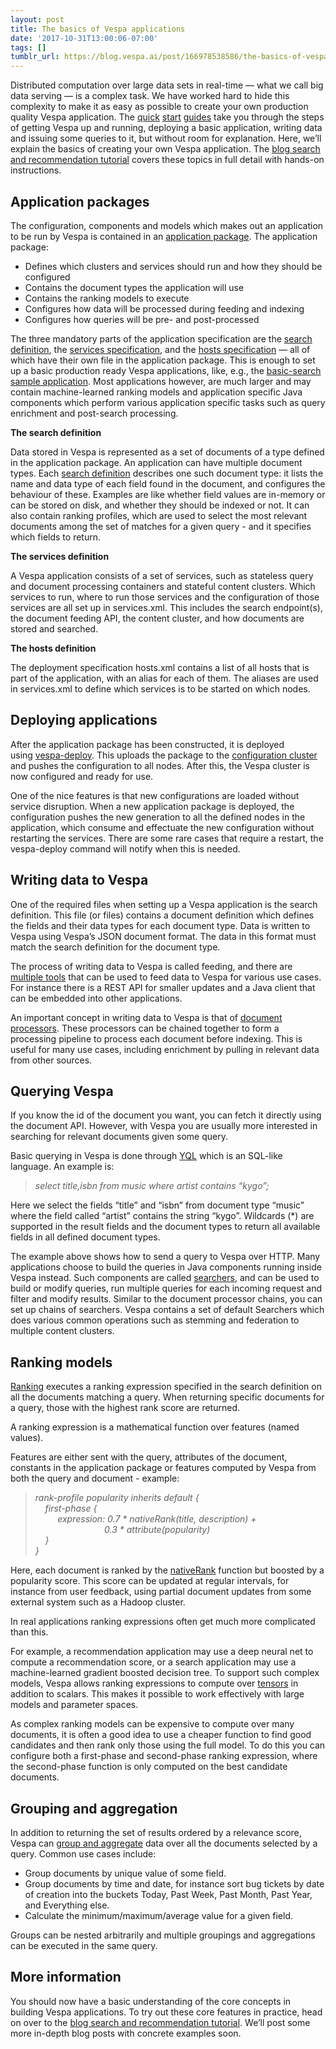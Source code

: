 ```yaml
---
layout: post
title: The basics of Vespa applications
date: '2017-10-31T13:00:06-07:00'
tags: []
tumblr_url: https://blog.vespa.ai/post/166978538586/the-basics-of-vespa-applications
---
```

Distributed computation over large data sets in real-time — what we call big data serving — is a complex task. We have worked hard to hide this complexity to make it as easy as possible to create your own production quality Vespa application. The [quick](https://docs.vespa.ai/en/vespa-quick-start.html) [start](https://docs.vespa.ai/en/vespa-quick-start-centos.html) [guides](https://docs.vespa.ai/en/vespa-quick-start-windows.html) take you through the steps of getting Vespa up and running, deploying a basic application, writing data and issuing some queries to it, but without room for explanation. Here, we’ll explain the basics of creating your own Vespa application. The&nbsp;[blog search and recommendation tutorial](https://docs.vespa.ai/en/tutorials/blog-search.html) covers these topics in full detail with hands-on instructions.

## Application packages

The configuration, components and models which makes out an application to be run by Vespa is contained in an [application package](https://docs.vespa.ai/en/cloudconfig/application-packages.html). The application package:

- Defines which clusters and services should run and how they should be configured
- Contains the document types the application will use
- Contains the ranking models to execute
- Configures how data will be processed during feeding and indexing
- Configures how queries will be pre- and post-processed  

The three mandatory parts of the application specification are the [search definition](https://docs.vespa.ai/en/search-definitions.html), the [services specification](https://docs.vespa.ai/en/reference/services.html), and the [hosts specification](https://docs.vespa.ai/en/reference/hosts.html) — all of which have their own file in the application package. This is enough to set up a basic production ready Vespa applications, like, e.g., the [basic-search](https://github.com/vespa-engine/sample-apps/tree/master/basic-search) [sample application](https://github.com/vespa-engine/sample-apps/tree/master). Most applications however, are much larger and may contain machine-learned ranking models and application specific Java components which perform various application specific tasks such as query enrichment and post-search processing.

**The search definition**

Data stored in Vespa is represented as a set of documents of a type defined in the application package. An application can have multiple document types. Each [search definition](https://docs.vespa.ai/en/search-definitions.html)&nbsp;describes one such document type: it lists the name and data type of each field found in the document, and configures the behaviour of these. Examples are like whether field values are in-memory or can be stored on disk, and whether they should be indexed or not. It can also contain ranking profiles, which are used to select the most relevant documents among the set of matches for a given query - and it specifies which fields to return.

**The services definition**

A Vespa application consists of a set of services, such as stateless query and document processing containers and stateful content clusters. Which services to run, where to run those services and the configuration of those services are all set up in services.xml. This includes the search endpoint(s), the document feeding API, the content cluster, and how documents are stored and searched.

**The hosts definition**

The deployment specification hosts.xml contains a list of all hosts that is part of the application, with an alias for each of them. The aliases are used in services.xml to define which services is to be started on which nodes.

## Deploying applications

After the application package has been constructed, it is deployed using&nbsp;[vespa-deploy](https://docs.vespa.ai/en/cloudconfig/application-packages.html#deploy). This uploads the package to the [configuration cluster](https://docs.vespa.ai/en/cloudconfig/config-introduction.html) and pushes the configuration to all nodes. After this, the Vespa cluster is now configured and ready for use.

One of the nice features is that new configurations are loaded without service disruption. When a new application package is deployed, the configuration pushes the new generation to all the defined nodes in the application, which consume and effectuate the new configuration without restarting the services. There are some rare cases that require a restart, the vespa-deploy command will notify when this is needed.

## Writing data to Vespa

One of the required files when setting up a Vespa application is the search definition. This file (or files) contains a document definition which defines the fields and their data types for each document type. Data is written to Vespa using Vespa’s JSON document format. The data in this format must match the search definition for the document type.

The process of writing data to Vespa is called feeding, and there are [multiple tools](https://docs.vespa.ai/en/writing-to-vespa.html) that can be used to feed data to Vespa for various use cases. For instance there is a REST API for smaller updates and a Java client that can be embedded into other applications.

An important concept in writing data to Vespa is that of [document processors](https://docs.vespa.ai/en/document-processing-overview.html). These processors can be chained together to form a processing pipeline to process each document before indexing. This is useful for many use cases, including enrichment by pulling in relevant data from other sources.

## Querying Vespa

If you know the id of the document you want, you can fetch it directly using the document API. However, with Vespa you are usually more interested in searching for relevant documents given some query.

Basic querying in Vespa is done through [YQL](https://docs.vespa.ai/en/query-language.html) which is an SQL-like language. An example is:

> _select title,isbn from music where artist contains “kygo”;_

Here we select the fields “title” and “isbn” from document type “music” where the field called “artist” contains the string “kygo”. Wildcards (\*) are supported in the result fields and the document types to return all available fields in all defined document types.

The example above shows how to send a query to Vespa over HTTP. Many applications choose to build the queries in Java components running inside Vespa instead. Such components are called [searchers](https://docs.vespa.ai/en/searcher-development.html), and can be used to build or modify queries, run multiple queries for each incoming request and filter and modify results. Similar to the document processor chains, you can set up chains of searchers. Vespa contains a set of default Searchers which does various common operations such as stemming and federation to multiple content clusters.

## Ranking models

[Ranking](https://docs.vespa.ai/en/ranking.html) executes a ranking expression specified in the search definition on all the documents matching a query. When returning specific documents for a query, those with the highest rank score are returned.

A ranking expression is a mathematical function over features (named values).

Features are either sent with the query, attributes of the document, constants in the application package or features computed by Vespa from both the query and document - example:

> _rank-profile popularity inherits default {  
> &nbsp; &nbsp; first-phase {  
> &nbsp; &nbsp; &nbsp; &nbsp; &nbsp;expression: 0.7 \* nativeRank(title, description) +&nbsp;  
> &nbsp; &nbsp; &nbsp; &nbsp; &nbsp; &nbsp; &nbsp; &nbsp; &nbsp; &nbsp; &nbsp; &nbsp; &nbsp; &nbsp; 0.3 \* attribute(popularity)  
> &nbsp; &nbsp; }  
> }_

Here, each document is ranked by the [nativeRank](https://docs.vespa.ai/en/reference/nativerank.html) function but boosted by a popularity score. This score can be updated at regular intervals, for instance from user feedback, using partial document updates from some external system such as a Hadoop cluster.

In real applications ranking expressions often get much more complicated than this.

For example, a recommendation application may use a deep neural net to compute a recommendation score, or a search application may use a machine-learned gradient boosted decision tree. To support such complex models, Vespa allows ranking expressions to compute over [tensors](https://docs.vespa.ai/en/tensor-intro.html) in addition to scalars. This makes it possible to work effectively with large models and parameter spaces.

As complex ranking models can be expensive to compute over many documents, it is often a good idea to use a cheaper function to find good candidates and then rank only those using the full model. To do this you can configure both a first-phase and second-phase ranking expression, where the second-phase function is only computed on the best candidate documents.

## Grouping and aggregation

In addition to returning the set of results ordered by a relevance score, Vespa can [group and aggregate](https://docs.vespa.ai/en/grouping.html) data over all the documents selected by a query. Common use cases include:

- Group documents by unique value of some field.
- Group documents by time and date, for instance sort bug tickets by date of creation into the buckets Today, Past Week, Past Month, Past Year, and Everything else.
- Calculate the minimum/maximum/average value for a given field.

Groups can be nested arbitrarily and multiple groupings and aggregations can be executed in the same query.

## More information

You should now have a basic understanding of the core concepts in building Vespa applications. To try out these core features in practice, head on over to the [blog search and recommendation tutorial](https://docs.vespa.ai/en/tutorials/blog-search.html). We’ll post some more in-depth blog posts with concrete examples soon.
